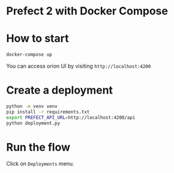 # Prefect 2 with Docker Compose

# How to start

```bash
docker-compose up
```

You can access orion UI by visiting `http://localhost:4200`

# Create a deployment

```bash
python -m venv venv
pip install -r requirements.txt
export PREFECT_API_URL=http://localhost:4200/api
python deployment.py
```

# Run the flow

Click on `Deployments` menu.